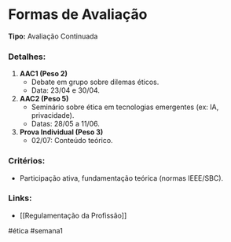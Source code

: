 # Formas de Avaliação  
**Tipo:** Avaliação Continuada  

### Detalhes:  
1. **AAC1 (Peso 2)**  
   - Debate em grupo sobre dilemas éticos.  
   - Data: 23/04 e 30/04.  
2. **AAC2 (Peso 5)**  
   - Seminário sobre ética em tecnologias emergentes (ex: IA, privacidade).  
   - Datas: 28/05 a 11/06.  
3. **Prova Individual (Peso 3)**  
   - 02/07: Conteúdo teórico.  

### Critérios:  
- Participação ativa, fundamentação teórica (normas IEEE/SBC).  

### Links:  
- [[Regulamentação da Profissão]]  

#ética #semana1 